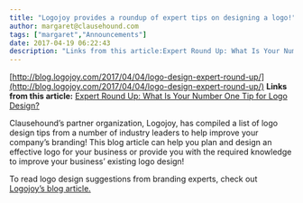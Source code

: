 ```yaml
---
title: "Logojoy provides a roundup of expert tips on designing a logo!"
author: margaret@clausehound.com
tags: ["margaret","Announcements"]
date: 2017-04-19 06:22:43
description: "Links from this article:Expert Round Up: What Is Your Number One Tip for Logo Design?Clausehound’s partner organization, Logojoy, has compiled a l..."
---
```


[http://blog.logojoy.com/2017/04/04/logo-design-expert-round-up/](http://blog.logojoy.com/2017/04/04/logo-design-expert-round-up/)
**Links from this article:**
[Expert Round Up: What Is Your Number One Tip for Logo Design?](http://blog.logojoy.com/2017/04/04/logo-design-expert-round-up/)

Clausehound’s partner organization, Logojoy, has compiled a list of logo design tips from a number of industry leaders to help improve your company’s branding! This blog article can help you plan and design an effective logo for your business or provide you with the required knowledge to improve your business’ existing logo design! 

To read logo design suggestions from branding experts, check out [Logojoy’s blog article.](http://blog.logojoy.com/2017/04/04/logo-design-expert-round-up/)